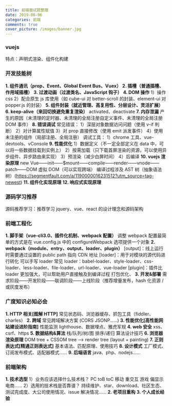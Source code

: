 ```yaml
---
title: 前端面试题整理
date: 2019-06-06
categories: 前端
comments: true
cover_picture: /images/banner.jpg
---
```


<!-- more -->



### vuejs

特点：声明式渲染、组件化构建

### 开发技能树

**1. 组件通讯（prop、Event、Global Event Bus、Vuex）**
**2. 插槽（普通插槽、作用域插槽）**
**3. 过渡动画（过渡类名、JavaScript 钩子）**
**4. DOM 操作**
1）操作 css
2）配合原生 js 库使用（如 cube-ui 对 better-scroll 的封装、element-ui 对 popper.js 的封装）
**5. 组件封装（就近管理、高复用性、分层设计、灵活扩展）**
**6. keep-alive（来回切换避免重复渲染）**
activated、deactivate
**7. 内存泄漏**
产生的原因（未清理的定时器、未清理的全局注册自定义事件、未清理的全局注册 DOM 事件）
**8. 错误调试**
常见错误：
1）深层对象数据访问问题（使用 v-if 判断）
2）对计算属性赋值
3）对 prop 直接修改（使用 emit 派发事件）
4）使用未注册的组件（局部注册、全局注册）
调试工具：
1）chrome 工具、vue-devtools、vConsole
**9. 性能优化**
1）数据定义（不一定全部定义在 data 中，可以将一些数据挂载到实例上）
2）按需加载（只下载首屏渲染的资源，可以使用异步组件、异步路由来实现）
3）预渲染（减少白屏时间）
4）后编译
**10. vuejs 渲染原理**
new Vue——init——\$mount——compile——render——vnode——patch——DOM
虚拟 DOM（可以实现跨端）
编译过程涉及 AST 树（抽象语法树）(https://segmentfault.com/a/1190000016231512?utm_source=tag-newest)
**11. 组件化实现原理**
**12. 响应式实现原理**

### 源码学习推荐

源码推荐学习：推荐学习 jquery、vue、react 的设计理念和源码架构

### 前端工程化

**1. 脚手架（vue-cli3.0、插件化机制、webpack 配置）**
调整 webpack 配置最简单的方式是在 vue.config.js 中的 configureWebpack 选项提供一个对象
**2. webpack（module、entry、output、loader、plugin）**
[output]：线上运行时需要通过设置的 public path 指向 CDN 地址
[loader]：用于对模块的源代码进行转化
可以手写 loader
常见 loader：babel-loader、style-loader、css-loader、less-loader、file-loader、url-loader、vue-loader
[plugin]：插件比 loader 更加强大，可以帮助用户直接触及到编译过程
打包优化、
**3. 开发&部署**
需求阶段——开发阶段——联调阶段——上线阶段（推荐增量发布，hash 化资源 / 或灰度发布）

### 广度知识必知必会

**1. HTTP 相关[图解 HTTP]**
常见状态码、浏览器缓存、抓包工具（fiddler、charles）
**2. 跨域**
常见跨域解决方案 (CORS JSONP……)
**3. 性能优化[高性能网站建设进阶指南]**
性能监测 lighthouse、数据埋点、雅虎军规
**4. web 安全**
xss、csrf、https
**5. 数据结构&算法**
栈/队列/树/图
排序/递归
算法设计技巧
**6. 浏览器渲染原理**
DOM tree + CSSOM tree ——> render tree (layout + painting)
**7. 正则表达式[精通正则表达式]**
基本语法、匹配原理、使用技巧
**8. 设计模式**
工厂模式、订阅发布模式、适配器模式……
**9. 后端语言**
java、php、nodejs……

### 前端架构

**1. 技术选型**
1）业务应该选择什么技术栈？
PC toB toC 移动 重交互 游戏 偏显示 电商……
2）选用的技术栈是否靠谱？
持续维护、star、download、社区生态、测试完成度、大公司使用情况、issue 解决情况……
**2. 老项目重构**
**3. 个人成长经验**
